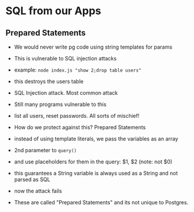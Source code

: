 # SQL from our Apps

## Prepared Statements

- We would never write pg code using string templates for params
- This is vulnerable to SQL injection attacks

- example:  `node index.js "show 2;drop table users"`
- this destroys the users table
- SQL Injection attack. Most common attack
- Still many programs vulnerable to this
- list all users, reset passwords.  All sorts of mischief!
- How do we protect against this?  Prepared Statements

- instead of using template literals, we pass the variables as an array
- 2nd parameter to `query()`
- and use placeholders for them in the query: $1, $2 (note: not $0)
- this guarantees a String variable is always used as a String and not parsed as SQL
- now the attack fails
- These are called "Prepared Statements" and its not unique to Postgres.